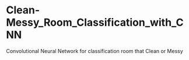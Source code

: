 # Clean-Messy_Room_Classification_with_CNN
Convolutional Neural Network for classification room that Clean or Messy
